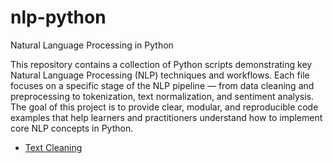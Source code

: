 # nlp-python
Natural Language Processing in Python

This repository contains a collection of Python scripts demonstrating key Natural Language Processing (NLP) techniques and workflows. Each file focuses on a specific stage of the NLP pipeline — from data cleaning and preprocessing to tokenization, text normalization, and sentiment analysis. The goal of this project is to provide clear, modular, and reproducible code examples that help learners and practitioners understand how to implement core NLP concepts in Python.

* [Text Cleaning](https://github.com/gungorMetehan/nlp-python/blob/main/01_text_cleaning.py)
